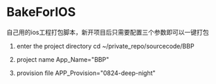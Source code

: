 # BakeForIOS
自己用的ios工程打包脚本，新开项目后只需要配置三个参数即可以一键打包

1. enter the project directory
cd ~/private_repo/sourcecode/BBP


2. project name
App_Name="BBP"


3. provision file
APP_Provision="0824-deep-night"


